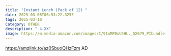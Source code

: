 ```yaml
---
title: "Instant Lunch (Pack of 12) "
date: 2025-03-08T06:53:22.325Z
tags: 2025-03-10
Category: OTHER
description: " 4.XX"
image: https://m.media-amazon.com/images/I/91uMP0uU4HL._SX679_PIbundle-12,TopRight,0,0_AA679SH20_.jpg
---
```

https://amzlink.to/az0SbuoQHzFzm   AD
